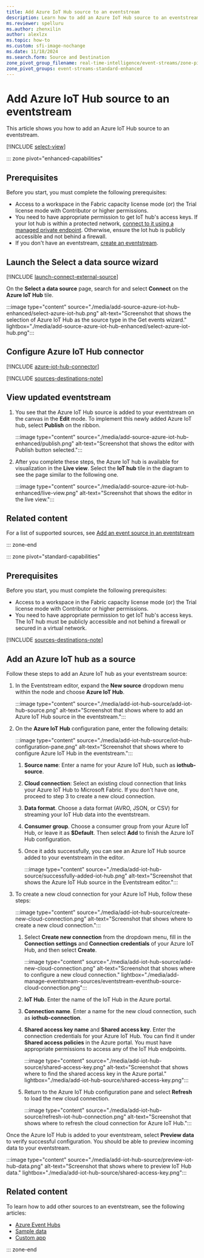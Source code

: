 ```yaml
---
title: Add Azure IoT Hub source to an eventstream
description: Learn how to add an Azure IoT Hub source to an eventstream.
ms.reviewer: spelluru
ms.author: zhenxilin
author: alexlzx
ms.topic: how-to
ms.custom: sfi-image-nochange
ms.date: 11/18/2024
ms.search.form: Source and Destination
zone_pivot_group_filename: real-time-intelligence/event-streams/zone-pivot-groups.json
zone_pivot_groups: event-streams-standard-enhanced
---
```


# Add Azure IoT Hub source to an eventstream
This article shows you how to add an Azure IoT Hub source to an eventstream. 

[!INCLUDE [select-view](./includes/select-view.md)]

::: zone pivot="enhanced-capabilities"  


## Prerequisites 
Before you start, you must complete the following prerequisites: 

- Access to a workspace in the Fabric capacity license mode (or) the Trial license mode with Contributor or higher permissions.  
- You need to have appropriate permission to get IoT hub's access keys. If your Iot hub is within a protected network, [connect to it using a managed private endpoint](set-up-private-endpoint.md). Otherwise, ensure the Iot hub is publicly accessible and not behind a firewall.
- If you don't have an eventstream, [create an eventstream](create-manage-an-eventstream.md). 

## Launch the Select a data source wizard
[!INCLUDE [launch-connect-external-source](./includes/launch-connect-external-source.md)]

On the **Select a data source** page, search for and select **Connect** on the **Azure IoT Hub** tile.

:::image type="content" source="./media/add-source-azure-iot-hub-enhanced/select-azure-iot-hub.png" alt-text="Screenshot that shows the selection of Azure IoT Hub as the source type in the Get events wizard." lightbox="./media/add-source-azure-iot-hub-enhanced/select-azure-iot-hub.png":::


## Configure Azure IoT Hub connector

[!INCLUDE [azure-iot-hub-connector](./includes/azure-iot-hub-source-connector.md)]

[!INCLUDE [sources-destinations-note](./includes/sources-destinations-note.md)]

## View updated eventstream

1. You see that the Azure IoT Hub source is added to your eventstream on the canvas in the **Edit** mode. To implement this newly added Azure IoT hub, select **Publish** on the ribbon.

    :::image type="content" source="./media/add-source-azure-iot-hub-enhanced/publish.png" alt-text="Screenshot that shows the editor with Publish button selected.":::
1. After you complete these steps, the Azure IoT hub is available for visualization in the **Live view**. Select the **IoT hub** tile in the diagram to see the page similar to the following one.

    :::image type="content" source="./media/add-source-azure-iot-hub-enhanced/live-view.png" alt-text="Screenshot that shows the editor in the live view.":::

## Related content

For a list of supported sources, see [Add an event source in an eventstream](add-manage-eventstream-sources.md)

::: zone-end

::: zone pivot="standard-capabilities"



## Prerequisites

Before you start, you must complete the following prerequisites:

- Access to a workspace in the Fabric capacity license mode (or) the Trial license mode with Contributor or higher permissions. 
- You need to have appropriate permission to get IoT hub's access keys. The IoT hub must be publicly accessible and not behind a firewall or secured in a virtual network.

[!INCLUDE [sources-destinations-note](./includes/sources-destinations-note.md)]

## Add an Azure IoT hub as a source

Follow these steps to add an Azure IoT hub as your eventstream source:

1. In the Eventstream editor, expand the **New source** dropdown menu within the node and choose **Azure IoT Hub**.

   :::image type="content" source="./media/add-iot-hub-source/add-iot-hub-source.png" alt-text="Screenshot that shows where to add an Azure IoT Hub source in the eventstream.":::

2. On the **Azure IoT Hub** configuration pane, enter the following details:

   :::image type="content" source="./media/add-iot-hub-source/iot-hub-configuration-pane.png" alt-text="Screenshot that shows where to configure Azure IoT Hub in the eventstream.":::

    1. **Source name**: Enter a name for your Azure IoT Hub, such as **iothub-source**.
    1. **Cloud connection**: Select an existing cloud connection that links your Azure IoT Hub to Microsoft Fabric. If you don't have one, proceed to step 3 to create a new cloud connection.
    1. **Data format**. Choose a data format (AVRO, JSON, or CSV) for streaming your IoT Hub data into the eventstream.
    1. **Consumer group**. Choose a consumer group from your Azure IoT Hub, or leave it as **$Default**. Then select **Add** to finish the Azure IoT Hub configuration.
    1. Once it adds successfully, you can see an Azure IoT Hub source added to your eventstream in the editor.

       :::image type="content" source="./media/add-iot-hub-source/successfully-added-iot-hub.png" alt-text="Screenshot that shows the Azure IoT Hub source in the Eventstream editor.":::

3. To create a new cloud connection for your Azure IoT Hub, follow these steps:

   :::image type="content" source="./media/add-iot-hub-source/create-new-cloud-connection.png" alt-text="Screenshot that shows where to create a new cloud connection.":::

    1. Select **Create new connection** from the dropdown menu, fill in the **Connection settings** and **Connection credentials** of your Azure IoT Hub, and then select **Create**.

        :::image type="content" source="./media/add-iot-hub-source/add-new-cloud-connection.png" alt-text="Screenshot that shows where to configure a new cloud connection." lightbox="./media/add-manage-eventstream-sources/eventstream-eventhub-source-cloud-connection.png":::

    2. **IoT Hub**. Enter the name of the IoT Hub in the Azure portal.
    3. **Connection name**. Enter a name for the new cloud connection, such as **iothub-connection**.
    4. **Shared access key name** and **Shared access key**. Enter the connection credentials for your Azure IoT Hub. You can find it under **Shared access policies** in the Azure portal. You must have appropriate permissions to access any of the IoT Hub endpoints.

       :::image type="content" source="./media/add-iot-hub-source/shared-access-key.png" alt-text="Screenshot that shows where to find the shared access key in the Azure portal." lightbox="./media/add-iot-hub-source/shared-access-key.png":::

    5. Return to the Azure IoT Hub configuration pane and select **Refresh** to load the new cloud connection.

       :::image type="content" source="./media/add-iot-hub-source/refresh-iot-hub-connection.png" alt-text="Screenshot that shows where to refresh the cloud connection for Azure IoT Hub.":::

Once the Azure IoT Hub is added to your eventstream, select **Preview data** to verify successful configuration. You should be able to preview incoming data to your eventstream.

   :::image type="content" source="./media/add-iot-hub-source/preview-iot-hub-data.png" alt-text="Screenshot that shows where to preview IoT Hub data." lightbox="./media/add-iot-hub-source/shared-access-key.png":::


## Related content

To learn how to add other sources to an eventstream, see the following articles: 
- [Azure Event Hubs](add-source-azure-event-hubs.md)
- [Sample data](add-source-sample-data.md)
- [Custom app](add-source-custom-app.md)

::: zone-end
